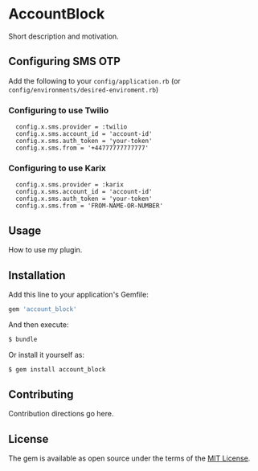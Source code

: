 # AccountBlock
Short description and motivation.

## Configuring SMS OTP

Add the following to your `config/application.rb` (or `config/environments/desired-enviroment.rb`)

### Configuring to use Twilio

```
  config.x.sms.provider = :twilio
  config.x.sms.account_id = 'account-id'
  config.x.sms.auth_token = 'your-token'
  config.x.sms.from = '+44777777777777'
```

### Configuring to use Karix

```
  config.x.sms.provider = :karix
  config.x.sms.account_id = 'account-id'
  config.x.sms.auth_token = 'your-token'
  config.x.sms.from = 'FROM-NAME-OR-NUMBER'
```

## Usage
How to use my plugin.

## Installation
Add this line to your application's Gemfile:

```ruby
gem 'account_block'
```

And then execute:
```bash
$ bundle
```

Or install it yourself as:
```bash
$ gem install account_block
```

## Contributing
Contribution directions go here.

## License
The gem is available as open source under the terms of the [MIT License](https://opensource.org/licenses/MIT).
